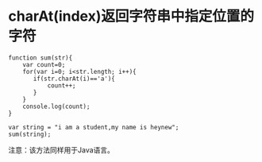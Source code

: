 # charAt(index)返回字符串中指定位置的字符

	function sum(str){
	    var count=0;
	    for(var i=0; i<str.length; i++){
	       if(str.charAt(i)=='a'){
	           count++;
	       }
	    }
	    console.log(count);
	}
	
	var string = "i am a student,my name is heynew";
	sum(string);

注意：该方法同样用于Java语言。